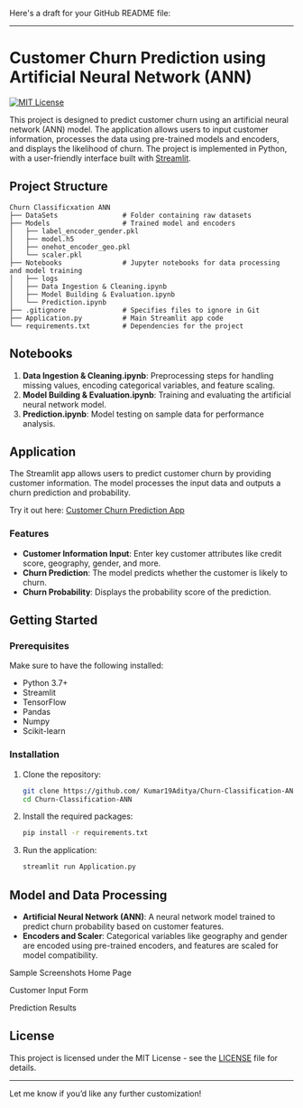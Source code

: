 Here's a draft for your GitHub README file:

---

# Customer Churn Prediction using Artificial Neural Network (ANN)

[![MIT License](https://img.shields.io/badge/license-MIT-blue.svg)](https://opensource.org/licenses/MIT)

This project is designed to predict customer churn using an artificial neural network (ANN) model. The application allows users to input customer information, processes the data using pre-trained models and encoders, and displays the likelihood of churn. The project is implemented in Python, with a user-friendly interface built with [Streamlit](https://churn-classificxation-ann.streamlit.app/).

## Project Structure

```
Churn Classificxation ANN
├── DataSets                # Folder containing raw datasets
├── Models                  # Trained model and encoders
│   ├── label_encoder_gender.pkl
│   ├── model.h5
│   ├── onehot_encoder_geo.pkl
│   └── scaler.pkl
├── Notebooks               # Jupyter notebooks for data processing and model training
│   ├── logs
│   ├── Data Ingestion & Cleaning.ipynb
│   ├── Model Building & Evaluation.ipynb
│   └── Prediction.ipynb
├── .gitignore              # Specifies files to ignore in Git
├── Application.py          # Main Streamlit app code
└── requirements.txt        # Dependencies for the project
```

## Notebooks

1. **Data Ingestion & Cleaning.ipynb**: Preprocessing steps for handling missing values, encoding categorical variables, and feature scaling.
2. **Model Building & Evaluation.ipynb**: Training and evaluating the artificial neural network model.
3. **Prediction.ipynb**: Model testing on sample data for performance analysis.

## Application

The Streamlit app allows users to predict customer churn by providing customer information. The model processes the input data and outputs a churn prediction and probability.

Try it out here: [Customer Churn Prediction App](https://churn-classificxation-ann.streamlit.app/)

### Features

- **Customer Information Input**: Enter key customer attributes like credit score, geography, gender, and more.
- **Churn Prediction**: The model predicts whether the customer is likely to churn.
- **Churn Probability**: Displays the probability score of the prediction.

## Getting Started

### Prerequisites

Make sure to have the following installed:
- Python 3.7+
- Streamlit
- TensorFlow
- Pandas
- Numpy
- Scikit-learn

### Installation

1. Clone the repository:
   ```bash
   git clone https://github.com/ Kumar19Aditya/Churn-Classification-ANN.git
   cd Churn-Classification-ANN
   ```

2. Install the required packages:
   ```bash
   pip install -r requirements.txt
   ```

3. Run the application:
   ```bash
   streamlit run Application.py
   ```

## Model and Data Processing

- **Artificial Neural Network (ANN)**: A neural network model trained to predict churn probability based on customer features.
- **Encoders and Scaler**: Categorical variables like geography and gender are encoded using pre-trained encoders, and features are scaled for model compatibility.

Sample Screenshots
Home Page
<!-- Replace with actual image path -->

Customer Input Form
<!-- Replace with actual image path -->

Prediction Results
<!-- Replace with actual image path -->

## License

This project is licensed under the MIT License - see the [LICENSE](LICENSE) file for details.

---

Let me know if you’d like any further customization!
